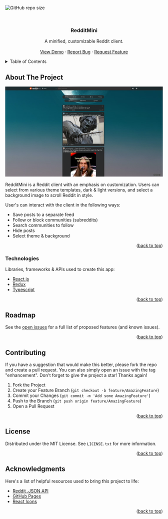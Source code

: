 <div id="top"></div>

<!-- Button Shields (only available when repo goes public)  -->
![GitHub repo size](https://img.shields.io/github/repo-size/ryanhartwig/RedditMini?logo=GitHub&style=for-the-badge)


<!-- PROJECT LOGO -->
<br />
<div align="center">

  <h3 align="center">RedditMini</h3>

  <p align="center">
    A minified, customizable Reddit client. 
    <br />
    <br />
    <a href="https://ryanhartwig.github.io/RedditMini/">View Demo</a>
    ·
    <a href="https://github.com/ryanhartwig/RedditMini/issues">Report Bug</a>
    ·
    <a href="https://github.com/ryanhartwig/RedditMini/issues">Request Feature</a>
  </p>
</div>



<!-- TABLE OF CONTENTS -->
<details>
  <summary>Table of Contents</summary>
  <ol>
    <li>
      <a href="#about-the-project">About The Project</a>
      <ul>
        <li><a href="#built-with">Technologies</a></li>
      </ul>
    </li>
    <li><a href="#roadmap">Roadmap</a></li>
    <li><a href="#contributing">Contributing</a></li>
    <li><a href="#license">License</a></li>
    <li><a href="#acknowledgments">Acknowledgments</a></li>
  </ol>
</details>



<!-- ABOUT THE PROJECT -->
## About The Project

<img src="/screenshot.png" alt="Reddit mini screenshot" />

RedditMini is a Reddit client with an emphasis on customization. Users can select from various theme templates, dark & light versions, and select a background image to scroll Reddit in style.

User's can interact with the client in the following ways:

* Save posts to a separate feed
* Follow or block communities (subreddits)
* Search communities to follow
* Hide posts
* Select theme & background


<p align="right">(<a href="#top">back to top</a>)</p>



### Technologies

Libraries, frameworks & APIs used to create this app: 

* [React.js](https://reactjs.org/)
* [Redux](https://https://redux.js.org/)
* [Typescript](https://www.typescriptlang.org/)


<p align="right">(<a href="#top">back to top</a>)</p>



<!-- ROADMAP -->
## Roadmap

See the [open issues](https://github.com/othneildrew/Best-README-Template/issues) for a full list of proposed features (and known issues).

<p align="right">(<a href="#top">back to top</a>)</p>



<!-- CONTRIBUTING -->
## Contributing

If you have a suggestion that would make this better, please fork the repo and create a pull request. You can also simply open an issue with the tag "enhancement".
Don't forget to give the project a star! Thanks again!

1. Fork the Project
2. Create your Feature Branch (`git checkout -b feature/AmazingFeature`)
3. Commit your Changes (`git commit -m 'Add some AmazingFeature'`)
4. Push to the Branch (`git push origin feature/AmazingFeature`)
5. Open a Pull Request

<p align="right">(<a href="#top">back to top</a>)</p>



<!-- LICENSE -->
## License

Distributed under the MIT License. See `LICENSE.txt` for more information.

<p align="right">(<a href="#top">back to top</a>)</p>



<!-- ACKNOWLEDGMENTS -->
## Acknowledgments

Here's a list of helpful resources used to bring this project to life:

* [Reddit .JSON API](https://www.reddit.com/dev/api/)
* [GitHub Pages](https://pages.github.com)
* [React Icons](https://react-icons.github.io/react-icons/search)


<p align="right">(<a href="#top">back to top</a>)</p>
